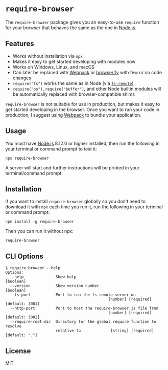 # `require-browser`

The `require-browser` package gives you an easy-to-use `require` function for your browser that behaves the same as the one in [Node.js](https://nodejs.org/).

## Features

- Works without installation via `npx`
- Makes it easy to get started developing with modules now
- Works on Windows, Linux, and macOS
- Can later be replaced with [Webpack](https://webpack.js.org/) or [browserify](http://browserify.org/) with few or no code changes
- `require("fs")` works the same as in Node (via [`fs-remote`](https://www.npmjs.com/package/fs-remote))
- `require("os")`, `require("buffer")`, and other Node builtin modules will be automatically replaced with browser-compatible shims

`require-browser` is not suitable for use in production, but makes it easy to get started developing in the browser. Once you want to run your code in production, I suggest using [Webpack](https://webpack.js.org/) to bundle your application.

## Usage

You must have [Node.js](https://nodejs.org/) 8.12.0 or higher installed, then run the following in your terminal or command prompt to test it:

```
npx require-browser
```

A server will start and further instructions will be printed in your terminal/command prompt.

## Installation

If you want to install `require-browser` globally so you don't need to download it with `npx` each time you run it, run the following in your terminal or command prompt:

```
npm install -g require-browser
```

Then you can run it without npx:

```
require-browser
```

## CLI Options

```
$ require-browser --help
Options:
  --help              Show help                                        [boolean]
  --version           Show version number                              [boolean]
  --fs-port           Port to run the fs-remote server on
                                             [number] [required] [default: 3001]
  --http-port         Port to host the require-browser.js file from
                                             [number] [required] [default: 3002]
  --require-root-dir  Directory for the global require function to resolve
                      relative to             [string] [required] [default: "."]
```

## License

MIT
